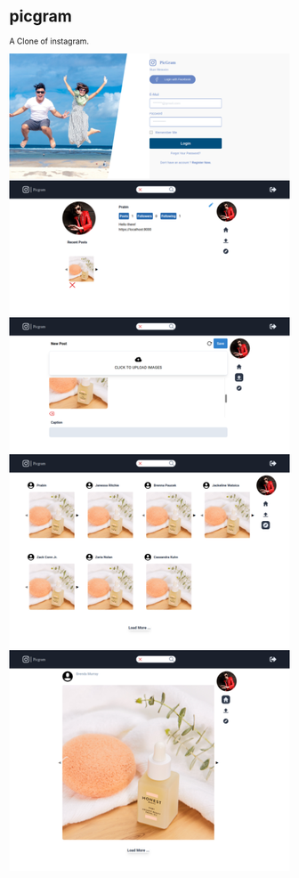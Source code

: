 # picgram
A Clone of instagram.

![](https://raw.githubusercontent.com/soltee/picgram/master/public/img/picgram-2.png)
![](https://raw.githubusercontent.com/soltee/picgram/master/public/img/picgram3.png)
![](https://raw.githubusercontent.com/soltee/picgram/master/public/img/picgram4.png)
![](https://raw.githubusercontent.com/soltee/picgram/master/public/img/picgram5.png)
![](https://raw.githubusercontent.com/soltee/picgram/master/public/img/picgram6.png)

